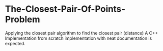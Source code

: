 # The-Closest-Pair-Of-Points-Problem
Applying the closest pair algorithm to find the closest pair (distance)
A C++ Implementation from scratch implementation with neat documentation is expected. 
